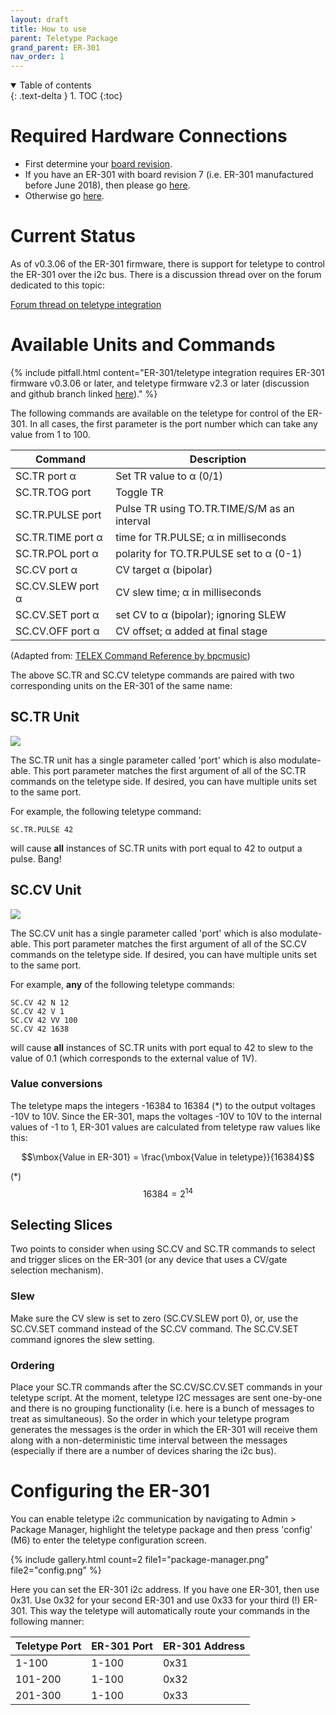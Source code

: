 ```yaml
---
layout: draft
title: How to use
parent: Teletype Package
grand_parent: ER-301
nav_order: 1
---
```


<details open markdown="block">
  <summary>
    Table of contents
  </summary>
  {: .text-delta }
1. TOC
{:toc}
</details>

# Required Hardware Connections 

* First determine your [board revision](/er-301/behind-panel/revisions).
* If you have an ER-301 with board revision 7 (i.e. ER-301 manufactured before June 2018), then please go [here](/er-301/behind-panel/rev7/i2c).
* Otherwise go [here](/er-301/behind-panel/i2c).

# Current Status 
As of v0.3.06 of the ER-301 firmware, there is support for teletype to control the ER-301 over the i2c bus.  There is a discussion thread over on the forum dedicated to this topic:

[Forum thread on teletype integration](https://forum.orthogonaldevices.com/t/i2c-communication-with-monome-teletype/743)

# Available Units and Commands 

{% include pitfall.html
content="ER-301/teletype integration requires ER-301 firmware v0.3.06 or later, and teletype firmware v2.3 or later (discussion and github branch linked [here](https://llllllll.co/t/teletype-2-3-release-beta-1/11232))."
%}

The following commands are available on the teletype for control of the ER-301.  In all cases, the first parameter is the port number which can take any value from 1 to 100. 

|Command|Description|
|---|---|
|SC.TR port α|Set TR value to α (0/1)|
|SC.TR.TOG port|Toggle TR|
|SC.TR.PULSE port|Pulse TR using TO.TR.TIME/S/M as an interval|
|SC.TR.TIME port α|time for TR.PULSE; α in milliseconds|
|SC.TR.POL port α|polarity for TO.TR.PULSE set to α (0-1)|
|SC.CV port α|CV target α (bipolar)|
|SC.CV.SLEW port α|CV slew time; α in milliseconds|
|SC.CV.SET port α|set CV to α (bipolar); ignoring SLEW|
|SC.CV.OFF port α|CV offset; α added at final stage|

(Adapted from: [TELEX Command Reference by bpcmusic](https://github.com/bpcmusic/telex/blob/b0a876b0f63dc125395d47244a72916a25c4a087/commands.md))

The above SC.TR and SC.CV teletype commands are paired with two corresponding units on the ER-301 of the same name:

## SC.TR Unit 
<img src="https://forum.orthogonaldevices.com/uploads/default/original/2X/d/d87c687386295802a462c59e3469ffbbb140e837.png">

The SC.TR unit has a single parameter called 'port' which is also modulate-able.  This port parameter matches the first argument of all of the SC.TR commands on the teletype side.  If desired, you can have multiple units set to the same port.

For example, the following teletype command:

```
SC.TR.PULSE 42
```

will cause **all** instances of SC.TR units with port equal to 42 to output a pulse.  Bang!

## SC.CV Unit 
<img src="https://forum.orthogonaldevices.com/uploads/default/original/2X/2/25e354d46318c861922bea3eb3d15972ca6f7863.png">

The SC.CV unit has a single parameter called 'port' which is also modulate-able.  This port parameter matches the first argument of all of the SC.CV commands on the teletype side.  If desired, you can have multiple units set to the same port.

For example, **any** of the following teletype commands:

```
SC.CV 42 N 12
SC.CV 42 V 1
SC.CV 42 VV 100
SC.CV 42 1638
```

will cause **all** instances of SC.TR units with port equal to 42 to slew to the value of 0.1 (which corresponds to the external value of 1V).  

### Value conversions
The teletype maps the integers -16384 to 16384 (*) to the output voltages -10V to 10V.  Since the ER-301, maps the voltages -10V to 10V to the internal values of -1 to 1, ER-301 values are calculated from teletype raw values like this:

$$\mbox{Value in ER-301} = \frac{\mbox{Value in teletype}}{16384}$$

(*) $$16384 = 2^{14}$$

## Selecting Slices 
Two points to consider when using SC.CV and SC.TR commands to select and trigger slices on the ER-301 (or any device that uses a CV/gate selection mechanism).

### Slew
Make sure the CV slew is set to zero (SC.CV.SLEW port 0), or, use the SC.CV.SET command instead of the SC.CV command.  The SC.CV.SET command ignores the slew setting.

### Ordering
Place your SC.TR commands after the SC.CV/SC.CV.SET commands in your teletype script.  At the moment, teletype I2C messages are sent one-by-one and there is no grouping functionality (i.e. here is a bunch of messages to treat as simultaneous).  So the order in which your teletype program generates the messages is the order in which the ER-301 will receive them along with a non-deterministic time interval between the messages (especially if there are a number of devices sharing the i2c bus).

# Configuring the ER-301 
You can enable teletype i2c communication by navigating to Admin > Package Manager, highlight the teletype package and then press 'config' (M6) to enter the teletype configuration screen.

{% include gallery.html
count=2
file1="package-manager.png"
file2="config.png"
%}

Here you can set the ER-301 i2c address.  If you have one ER-301, then use 0x31.  Use 0x32 for your second ER-301 and use 0x33 for your third (!) ER-301.  This way the teletype will automatically route your commands in the following manner: 

|Teletype Port|ER-301 Port|ER-301 Address|
|---|---|---|
|1-100|1-100|0x31|
|101-200|1-100|0x32|
|201-300|1-100|0x33|
